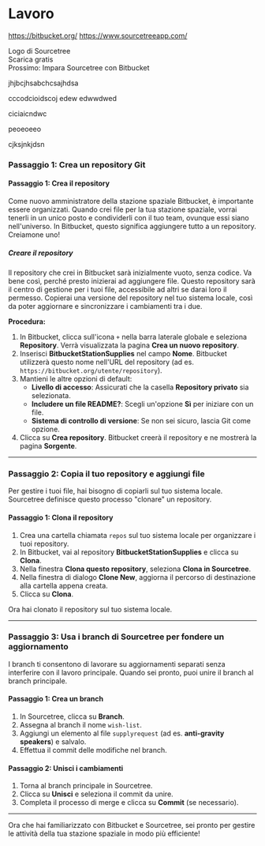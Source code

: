 # Lavoro

https://bitbucket.org/
https://www.sourcetreeapp.com/

Logo di Sourcetree  
Scarica gratis  
Prossimo: Impara Sourcetree con Bitbucket  

jhjbcjhsabchcsajhdsa


cccodcioidscoj
edew
edwwdwed

ciciaicndwc


peoeoeeo

cjksjnkjdsn

### Passaggio 1: Crea un repository Git  

#### Passaggio 1: Crea il repository  
Come nuovo amministratore della stazione spaziale Bitbucket, è importante essere organizzati. Quando crei file per la tua stazione spaziale, vorrai tenerli in un unico posto e condividerli con il tuo team, ovunque essi siano nell'universo. In Bitbucket, questo significa aggiungere tutto a un repository. Creiamone uno!  

##### Creare il repository  
Il repository che crei in Bitbucket sarà inizialmente vuoto, senza codice. Va bene così, perché presto inizierai ad aggiungere file. Questo repository sarà il centro di gestione per i tuoi file, accessibile ad altri se darai loro il permesso. Copierai una versione del repository nel tuo sistema locale, così da poter aggiornare e sincronizzare i cambiamenti tra i due.  

**Procedura:**  

1. In Bitbucket, clicca sull'icona `+` nella barra laterale globale e seleziona **Repository**. Verrà visualizzata la pagina **Crea un nuovo repository**.  
2. Inserisci **BitbucketStationSupplies** nel campo **Nome**. Bitbucket utilizzerà questo nome nell'URL del repository (ad es. `https://bitbucket.org/utente/repository`).  
3. Mantieni le altre opzioni di default:  
   - **Livello di accesso**: Assicurati che la casella **Repository privato** sia selezionata.  
   - **Includere un file README?**: Scegli un'opzione **Sì** per iniziare con un file.  
   - **Sistema di controllo di versione**: Se non sei sicuro, lascia Git come opzione.  
4. Clicca su **Crea repository**. Bitbucket creerà il repository e ne mostrerà la pagina **Sorgente**.  

---

### Passaggio 2: Copia il tuo repository e aggiungi file  

Per gestire i tuoi file, hai bisogno di copiarli sul tuo sistema locale. Sourcetree definisce questo processo "clonare" un repository.  

#### Passaggio 1: Clona il repository  

1. Crea una cartella chiamata `repos` sul tuo sistema locale per organizzare i tuoi repository.  
2. In Bitbucket, vai al repository **BitbucketStationSupplies** e clicca su **Clona**.  
3. Nella finestra **Clona questo repository**, seleziona **Clona in Sourcetree**.  
4. Nella finestra di dialogo **Clone New**, aggiorna il percorso di destinazione alla cartella appena creata.  
5. Clicca su **Clona**.  

Ora hai clonato il repository sul tuo sistema locale.  

---

### Passaggio 3: Usa i branch di Sourcetree per fondere un aggiornamento  

I branch ti consentono di lavorare su aggiornamenti separati senza interferire con il lavoro principale. Quando sei pronto, puoi unire il branch al branch principale.  

#### Passaggio 1: Crea un branch  

1. In Sourcetree, clicca su **Branch**.  
2. Assegna al branch il nome `wish-list`.  
3. Aggiungi un elemento al file `supplyrequest` (ad es. **anti-gravity speakers**) e salvalo.  
4. Effettua il commit delle modifiche nel branch.  

#### Passaggio 2: Unisci i cambiamenti  

1. Torna al branch principale in Sourcetree.  
2. Clicca su **Unisci** e seleziona il commit da unire.  
3. Completa il processo di merge e clicca su **Commit** (se necessario).  

---

Ora che hai familiarizzato con Bitbucket e Sourcetree, sei pronto per gestire le attività della tua stazione spaziale in modo più efficiente!
